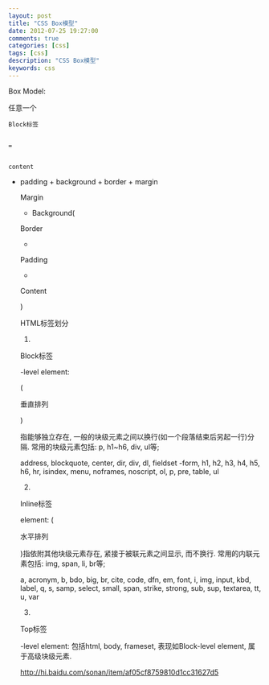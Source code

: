 ```yaml
---
layout: post
title: "CSS Box模型"
date: 2012-07-25 19:27:00 
comments: true
categories: [css]
tags: [css]
description: "CSS Box模型"
keywords: css
---
```



 
  
   Box Model:
  
  
   任意一个
  
  
   
    Block标签
   
   
    =
   
   
    content
 + padding + background + border + margin
   
  
  
  
 
 
  
  
 
 
  
   
   
  
 
 
  
  
 
 
  
  
 
 
  
  
 
 
  
   
    Margin
   
   + Background(
   
    Border
   
   +
   
    Padding
   
   +
   
    Content
   
   )
  
 
 
  
  
 
 
  
   
   
  
 
 
  
  
 
 
  
  
 
 
 
 
  
   HTML标签划分
  
 
 
  
   
    1.
   
   
    Block标签
   
   
    -level element:
   
   (
   
    垂直排列
   
   )
   
    指能够独立存在, 一般的块级元素之间以换行(如一个段落结束后另起一行)分隔.
 常用的块级元素包括: p, h1~h6, div, ul等;
   
  
 
 
  
   
   
   
    
     address, blockquote, center, dir, div, dl, fieldset -form, h1, h2,
 h3, h4, h5, h6, hr, isindex, menu, noframes, noscript, ol, p, pre, table, ul
    
   
  
 
 
  
   
    2.
   
   
    Inline标签
   
   
    element: (
   
   
    水平排列
   
   
    )指依附其他块级元素存在, 紧接于被联元素之间显示,
 而不换行. 常用的内联元素包括: img, span, li, br等;
   
  
 
 
  
  
  
   a, acronym, b, bdo, big, br, cite, code, dfn, em, font, i, img, input, kbd, label, q, s, samp, select, small, span, strike, strong,
 sub, sup, textarea, tt, u, var
  
 
 
  
   
    3.
   
   
    Top标签
   
   
    -level element: 包括html, body, frameset, 表现如Block-level element, 属于高级块级元素.
   
  
 
 
  
   
   
  
 
 
  
   
   
  
  
   
   
  
  
   
    http://hi.baidu.com/sonan/item/af05cf8759810d1cc31627d5
   
   
   
  
  
   
   
  
  
   
   
  
 


